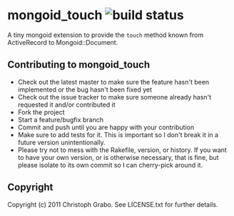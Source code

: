 # mongoid_touch ![build status](http://travis-ci.org/asaaki/mongoid_touch.png)

A tiny mongoid extension to provide the `touch` method known from ActiveRecord to Mongoid::Document.

## Contributing to mongoid_touch
 
* Check out the latest master to make sure the feature hasn't been implemented or the bug hasn't been fixed yet
* Check out the issue tracker to make sure someone already hasn't requested it and/or contributed it
* Fork the project
* Start a feature/bugfix branch
* Commit and push until you are happy with your contribution
* Make sure to add tests for it. This is important so I don't break it in a future version unintentionally.
* Please try not to mess with the Rakefile, version, or history. If you want to have your own version, or is otherwise necessary, that is fine, but please isolate to its own commit so I can cherry-pick around it.

## Copyright

Copyright (c) 2011 Christoph Grabo. See LICENSE.txt for
further details.

